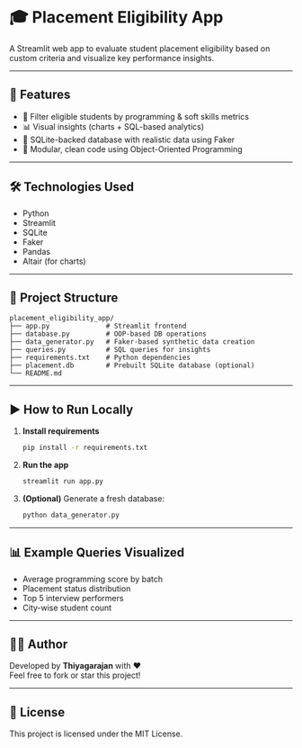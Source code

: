 # 🎓 Placement Eligibility App

A Streamlit web app to evaluate student placement eligibility based on custom criteria and visualize key performance insights.

---

## 📌 Features

- 🎯 Filter eligible students by programming & soft skills metrics
- 📊 Visual insights (charts + SQL-based analytics)
- 📂 SQLite-backed database with realistic data using Faker
- 🧱 Modular, clean code using Object-Oriented Programming

---

## 🛠️ Technologies Used

- Python
- Streamlit
- SQLite
- Faker
- Pandas
- Altair (for charts)

---

## 📁 Project Structure

```
placement_eligibility_app/
├── app.py              # Streamlit frontend
├── database.py         # OOP-based DB operations
├── data_generator.py   # Faker-based synthetic data creation
├── queries.py          # SQL queries for insights
├── requirements.txt    # Python dependencies
├── placement.db        # Prebuilt SQLite database (optional)
└── README.md
```

---

## ▶️ How to Run Locally

1. **Install requirements**
   ```bash
   pip install -r requirements.txt
   ```

2. **Run the app**
   ```bash
   streamlit run app.py
   ```

3. **(Optional)** Generate a fresh database:
   ```bash
   python data_generator.py
   ```

---

## 📊 Example Queries Visualized

- Average programming score by batch
- Placement status distribution
- Top 5 interview performers
- City-wise student count

---

## 🙋‍♂️ Author

Developed by **Thiyagarajan** with ❤️  
Feel free to fork or star this project!

---

## 📄 License

This project is licensed under the MIT License.
